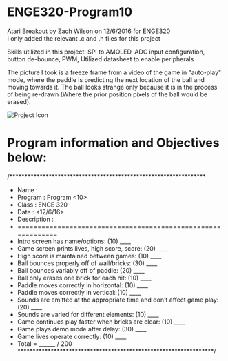 # ENGE320-Program10
Atari Breakout by Zach Wilson on 12/6/2016 for ENGE320\
I only added the relevant .c and .h files for this project

Skills utilized in this project:
SPI to AMOLED, ADC input configuration, button de-bounce, PWM, Utilized datasheet to enable peripherals

The picture I took is a freeze frame from a video of the game in "auto-play" mode, where the paddle is predicting the next location of the ball and moving towards it. The ball looks strange only because it is in the process of being re-drawn (Where the prior position pixels of the ball would be erased).

![Project Icon](assets/Atari_Breakout.jpg)

# Program information and Objectives below:
/*****************************************************************
* Name        : <Zach Wilson>
* Program     : Program <10>
* Class       : ENGE 320
* Date        : <12/6/16>
* Description : <Atari Breakout>
* =============================================================
* Intro screen has name/options: (10) ____
* Game screen prints lives, high score, score: (20) ____
* High score is maintained between games: (10) ____
* Ball bounces properly off of wall/bricks: (30) ____
* Ball bounces variably off of paddle: (20) ____
* Ball only erases one brick for each hit: (10) ____
* Paddle moves correctly in horizontal: (10) ____
* Paddle moves correctly in vertical: (10) ____
* Sounds are emitted at the appropriate time and don't affect game play: (20) ____
* Sounds are varied for different elements: (10) ____
* Game continues play faster when bricks are clear: (10) ____
* Game plays demo mode after delay: (30) ____
* Game lives operate correctly: (10) ____
* Total = ______ / 200\
*****************************************************************/
